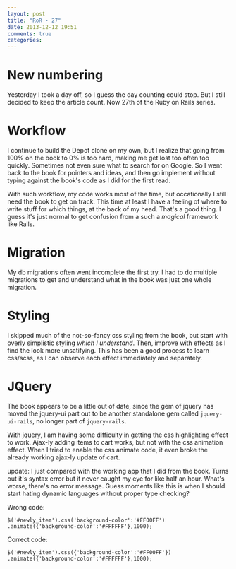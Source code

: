 ```yaml
---
layout: post
title: "RoR - 27"
date: 2013-12-12 19:51
comments: true
categories: 
---
```


New numbering
=
Yesterday I took a day off, so I guess the day counting could stop.
But I still decided to keep the article count. Now 27th of the Ruby on Rails series.

Workflow
=
I continue to build the Depot clone on my own, but I realize that going from 100%
on the book to 0% is too hard, making me get lost too often too quickly.
Sometimes not even sure what to search for on Google.
So I went back to the book for pointers and ideas, and then go implement without
typing against the book's code as I did for the first read.

With such workflow, my code works most of the time, but occationally I still need
the book to get on track. This time at least I have a feeling of where to write
stuff for which things, at the back of my head. That's a good thing.
I guess it's just normal to get confusion from a such a _magical_ framework like Rails.

Migration
=
My db migrations often went incomplete the first try. I had to do multiple migrations
to get and understand what in the book was just one whole migration.

Styling
=
I skipped much of the not-so-fancy css styling from the book, but start with overly simplistic
styling _which I understand_. Then, improve with effects as I find the look more unsatifying.
This has been a good process to learn css/scss, as I can observe each effect immediately and
separately.

JQuery
=
The book appears to be a little out of date, since the gem of jquery has moved the jquery-ui part
out to be another standalone gem called `jquery-ui-rails`, no longer part of `jquery-rails`.

With jquery, I am having some difficulty in getting the css highlighting effect to work. Ajax-ly adding
items to cart works, but not with the css animation effect. When I tried to enable the css animate
code, it even broke the already working ajax-ly update of cart.

update: I just compared with the working app that I did from the book. Turns out it's syntax error
but it never caught my eye for like half an hour. What's worse, there's no error message.
Guess moments like this is when I should start hating dynamic languages without proper type checking?

Wrong code:
``` erb The wrong code
$('#newly_item').css('background-color':'#FF00FF')
.animate({'background-color':'#FFFFFF'},1000);
```

Correct code:
``` erb The corrected code
$('#newly_item').css({'background-color':'#FF00FF'})
.animate({'background-color':'#FFFFFF'},1000);
```
